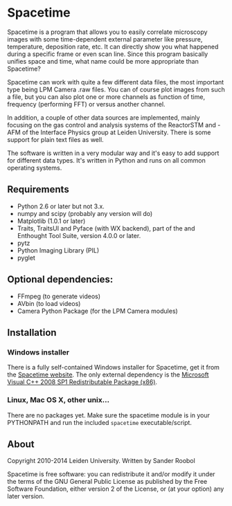 # Spacetime

Spacetime is a program that allows you to easily correlate microscopy images with some time-dependent external parameter like pressure, temperature, deposition rate, etc. It can directly show you what happened during a specific frame or even scan line. Since this program basically unifies space and time, what name could be more appropriate than Spacetime?

Spacetime can work with quite a few different data files, the most important type being LPM Camera .raw files. You can of course plot images from such a file, but you can also plot one or more channels as function of time, frequency (performing FFT) or versus another channel.

In addition, a couple of other data sources are implemented, mainly focusing on the gas control and analysis systems of the ReactorSTM and -AFM of the Interface Physics group at Leiden University. There is some support for plain text files as well.

The software is written in a very modular way and it's easy to add support for different data types. It's written in Python and runs on all common operating systems.

## Requirements

* Python 2.6 or later but not 3.x.
* numpy and scipy (probably any version will do)
* Matplotlib (1.0.1 or later)
* Traits, TraitsUI and Pyface (with WX backend), part of the and Enthought Tool Suite, version 4.0.0 or later.
* pytz
* Python Imaging Library (PIL)
* pyglet


## Optional dependencies:

 * FFmpeg (to generate videos)
 * AVbin (to load videos)
 * Camera Python Package (for the LPM Camera modules)


## Installation

### Windows installer

There is a fully self-contained Windows installer for Spacetime, get it from the [Spacetime website](http://spacetime.uithetblauw.nl/). The only external dependency is the [Microsoft Visual C++ 2008 SP1 Redistributable Package (x86)](http://www.microsoft.com/en-us/download/details.aspx?id=5582).

### Linux, Mac OS X, other unix...

There are no packages yet. Make sure the spacetime module is in your PYTHONPATH and run the included `spacetime` executable/script.

## About

Copyright 2010-2014 Leiden University. Written by Sander Roobol

Spacetime is free software: you can redistribute it and/or modify
it under the terms of the GNU General Public License as published by
the Free Software Foundation, either version 2 of the License, or
(at your option) any later version.



